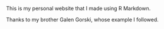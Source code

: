 This is my personal website that I made using R Markdown.

Thanks to my brother Galen Gorski, whose example I followed.